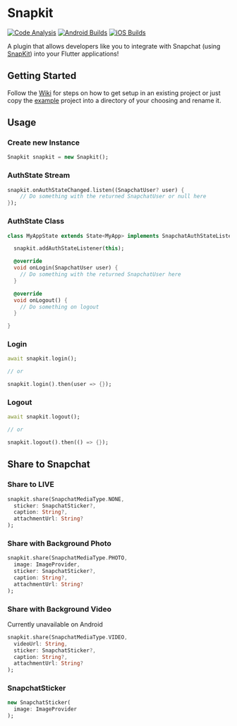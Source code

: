 # Snapkit

[![Code Analysis](https://github.com/TimmyRB/snapkit/actions/workflows/code-analysis.yml/badge.svg)](https://github.com/TimmyRB/snapkit/actions/workflows/code-analysis.yml) [![Android Builds](https://github.com/TimmyRB/snapkit/actions/workflows/build-android.yml/badge.svg)](https://github.com/TimmyRB/snapkit/actions/workflows/build-android.yml) [![iOS Builds](https://github.com/TimmyRB/snapkit/actions/workflows/build-ios.yml/badge.svg)](https://github.com/TimmyRB/snapkit/actions/workflows/build-ios.yml)

A plugin that allows developers like you to integrate with Snapchat (using [SnapKit](https://kit.snapchat.com)) into your Flutter applications!

## Getting Started

Follow the [Wiki](https://github.com/TimmyRB/snapkit/wiki) for steps on how to get setup in an existing project or just copy the [example](example) project into a directory of your choosing and rename it.

## Usage

### Create new Instance
```dart
Snapkit snapkit = new Snapkit();
```

### AuthState Stream
```dart
snapkit.onAuthStateChanged.listen((SnapchatUser? user) {
    // Do something with the returned SnapchatUser or null here
});
```

### AuthState Class
```dart
class MyAppState extends State<MyApp> implements SnapchatAuthStateListener {

  snapkit.addAuthStateListener(this);

  @override
  void onLogin(SnapchatUser user) {
    // Do something with the returned SnapchatUser here
  }

  @override
  void onLogout() {
    // Do something on logout
  }

}
```

### Login
```dart
await snapkit.login();

// or

snapkit.login().then(user => {});
```

### Logout
```dart
await snapkit.logout();

// or

snapkit.logout().then(() => {});
```

## Share to Snapchat

### Share to LIVE
```dart
snapkit.share(SnapchatMediaType.NONE,
  sticker: SnapchatSticker?,
  caption: String?,
  attachmentUrl: String?
);
```

### Share with Background Photo
```dart
snapkit.share(SnapchatMediaType.PHOTO,
  image: ImageProvider,
  sticker: SnapchatSticker?,
  caption: String?,
  attachmentUrl: String?
);
```

### Share with Background Video
Currently unavailable on Android
```dart
snapkit.share(SnapchatMediaType.VIDEO,
  videoUrl: String,
  sticker: SnapchatSticker?,
  caption: String?,
  attachmentUrl: String?
);
```

### SnapchatSticker
```dart
new SnapchatSticker(
  image: ImageProvider
);
```
